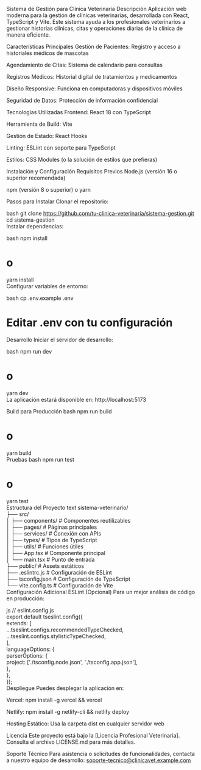 Sistema de Gestión para Clínica Veterinaria
Descripción
Aplicación web moderna para la gestión de clínicas veterinarias, desarrollada con React, TypeScript y Vite. Este sistema ayuda a los profesionales veterinarios a gestionar historias clínicas, citas y operaciones diarias de la clínica de manera eficiente.

Características Principales
Gestión de Pacientes: Registro y acceso a historiales médicos de mascotas

Agendamiento de Citas: Sistema de calendario para consultas

Registros Médicos: Historial digital de tratamientos y medicamentos

Diseño Responsive: Funciona en computadoras y dispositivos móviles

Seguridad de Datos: Protección de información confidencial

Tecnologías Utilizadas
Frontend: React 18 con TypeScript

Herramienta de Build: Vite

Gestión de Estado: React Hooks

Linting: ESLint con soporte para TypeScript

Estilos: CSS Modules (o la solución de estilos que prefieras)

Instalación y Configuración
Requisitos Previos
Node.js (versión 16 o superior recomendada)

npm (versión 8 o superior) o yarn

Pasos para Instalar
Clonar el repositorio:

bash
git clone https://github.com/tu-clinica-veterinaria/sistema-gestion.git  
cd sistema-gestion  
Instalar dependencias:

bash
npm install  
# o  
yarn install  
Configurar variables de entorno:

bash
cp .env.example .env  
# Editar .env con tu configuración  
Desarrollo
Iniciar el servidor de desarrollo:

bash
npm run dev  
# o  
yarn dev  
La aplicación estará disponible en: http://localhost:5173

Build para Producción
bash
npm run build  
# o  
yarn build  
Pruebas
bash
npm run test  
# o  
yarn test  
Estructura del Proyecto
text
sistema-veterinario/  
├── src/  
│   ├── components/      # Componentes reutilizables  
│   ├── pages/           # Páginas principales  
│   ├── services/        # Conexión con APIs  
│   ├── types/           # Tipos de TypeScript  
│   ├── utils/           # Funciones útiles  
│   ├── App.tsx          # Componente principal  
│   └── main.tsx         # Punto de entrada  
├── public/              # Assets estáticos  
├── .eslintrc.js         # Configuración de ESLint  
├── tsconfig.json        # Configuración de TypeScript  
└── vite.config.ts       # Configuración de Vite  
Configuración Adicional
ESLint (Opcional)
Para un mejor análisis de código en producción:

js
// eslint.config.js  
export default tseslint.config({  
  extends: [  
    ...tseslint.configs.recommendedTypeChecked,  
    ...tseslint.configs.stylisticTypeChecked,  
  ],  
  languageOptions: {  
    parserOptions: {  
      project: ['./tsconfig.node.json', './tsconfig.app.json'],  
    },  
  },  
});  
Despliegue
Puedes desplegar la aplicación en:

Vercel: npm install -g vercel && vercel

Netlify: npm install -g netlify-cli && netlify deploy

Hosting Estático: Usa la carpeta dist en cualquier servidor web

Licencia
Este proyecto está bajo la [Licencia Profesional Veterinaria]. Consulta el archivo LICENSE.md para más detalles.

Soporte Técnico
Para asistencia o solicitudes de funcionalidades, contacta a nuestro equipo de desarrollo: soporte-tecnico@clinicavet.example.com
